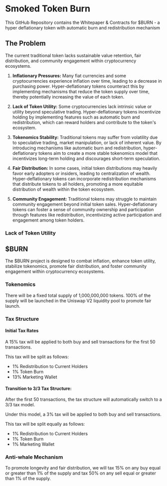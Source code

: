 # Smoked Token Burn

This GitHub Repository contains the Whitepaper & Contracts for $BURN - a hyper deflationary token with automatic burn and redistribution mechanism

## The Problem

The current traditional token lacks sustainable value retention, fair distribution, and community engagement within cryptocurrency ecosystems.

1. **Inflationary Pressures:** Many fiat currencies and some cryptocurrencies experience inflation over time, leading to a decrease in purchasing power. Hyper-deflationary tokens counteract this by implementing mechanisms that reduce the token supply over time, thereby potentially increasing the value of each token.

2. **Lack of Token Utility:** Some cryptocurrencies lack intrinsic value or utility beyond speculative trading. Hyper-deflationary tokens incentivize holding by implementing features such as automatic burn and redistribution, which can reward holders and contribute to the token's ecosystem.
3. **Tokenomics Stability:** Traditional tokens may suffer from volatility due to speculative trading, market manipulation, or lack of inherent value. By introducing mechanisms like automatic burn and redistribution, hyper-deflationary tokens aim to create a more stable tokenomics model that incentivizes long-term holding and discourages short-term speculation.
4. **Fair Distribution:** In some cases, initial token distributions may heavily favor early adopters or insiders, leading to centralization of wealth. Hyper-deflationary tokens can incorporate redistribution mechanisms that distribute tokens to all holders, promoting a more equitable distribution of wealth within the token ecosystem.
5. **Community Engagement:** Traditional tokens may struggle to maintain community engagement beyond initial token sales. Hyper-deflationary tokens can foster a sense of community ownership and participation through features like redistribution, incentivizing active participation and engagement among token holders.

### Lack of Token Utility

## $BURN

The $BURN project is designed to combat inflation, enhance token utility, stabilize tokenomics, promote fair distribution, and foster community engagement within cryptocurrency ecosystems.

### Tokenomics

There will be a fixed total supply of 1,000,000,000 tokens. 100% of the supply will be launched in the Uniswap V2 liquidity pool to promote fair launch.

### Tax Structure

#### Initial Tax Rates

A 15% tax will be applied to both buy and sell transactions for the first 50 transactions.

This tax will be split as follows:
- 1% Redistribution to Current Holders
- 1% Token Burn
- 13% Marketing Wallet

#### Transition to 3/3 Tax Structure:
After the first 50 transactions, the tax structure will automatically switch to a 3/3 tax model.

Under this model, a 3% tax will be applied to both buy and sell transactions.

This tax will be split equally as follows:
- 1% Redistribution to Current Holders
- 1% Token Burn
- 1% Marketing Wallet

### Anti-whale Mechanism
To promote longevity and fair distribution, we will tax 15% on any buy equal or greater than 1% of the supply and tax 50% on any sell equal or greater than 1% of the supply.
